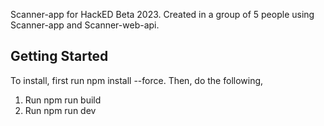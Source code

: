 Scanner-app for HackED Beta 2023. Created in a group of 5 people using Scanner-app and Scanner-web-api.

## Getting Started

To install, first run npm install --force. Then, do the following,
1. Run npm run build
2. Run npm run dev

